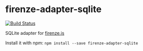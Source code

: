 # firenze-adapter-sqlite

[![Build Status](https://travis-ci.org/alexweber/firenze-adapter-sqlite.svg?branch=master)](https://travis-ci.org/alexweber/firenze-adapter-sqlite)

SQLite adapter for [firenze.js](https://github.com/fahad19/firenze)

Install it with npm: `npm install --save firenze-adapter-sqlite`
